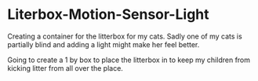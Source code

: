# Literbox-Motion-Sensor-Light
Creating a container for the litterbox for my cats. Sadly one of my cats is partially blind and adding a light might make her feel better.

Going to create a 1 by box to place the litterbox in to keep my children from kicking litter from all over the place. 


